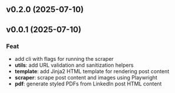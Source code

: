 ## v0.2.0 (2025-07-10)

## v0.0.1 (2025-07-10)

### Feat

- add cli with flags for running the scraper
- **utils**: add URL validation and sanitization helpers
- **template**: add Jinja2 HTML template for rendering post content
- **scraper**: scrape post content and images using Playwright
- **pdf**: generate styled PDFs from LinkedIn post HTML content
